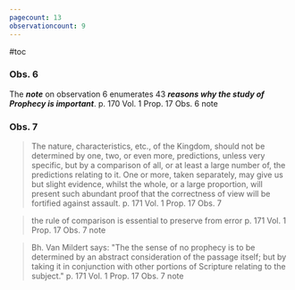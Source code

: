 ```yaml
---
pagecount: 13
observationcount: 9
---
```

#toc

### Obs. 6
The ***note*** on observation 6 enumerates 43 ***reasons why the study of Prophecy is important***.
p. 170 Vol. 1 Prop. 17 Obs. 6 note

### Obs. 7
> The nature, characteristics, etc., of the Kingdom, should not be determined by one, two, or even more, predictions, unless very specific, but by a comparison of all, or at least a large number of, the predictions relating to it. One or more, taken separately, may give us but slight evidence, whilst the whole, or a large proportion, will present such abundant proof that the correctness of view will be fortified against assault.
> p. 171 Vol. 1 Prop. 17 Obs. 7

> the rule of comparison is essential to preserve from error
> p. 171 Vol. 1 Prop. 17 Obs. 7 note

> Bh. Van Mildert says: "The the sense of no prophecy is to be determined by an abstract consideration of the passage itself; but by taking it in conjunction with other portions of Scripture relating to the subject."
> p. 171 Vol. 1 Prop. 17 Obs. 7 note



